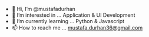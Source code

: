 - 👋 Hi, I’m @mustafadurhan
- 👀 I’m interested in ... Application & UI Development
- 🌱 I’m currently learning ... Python & Javascript
- 📫 How to reach me ... mustafa.durhan36@gmail.com

<!---
MooseDaGoose/MooseDaGoose is a ✨ special ✨ repository because its `README.md` (this file) appears on your GitHub profile.
You can click the Preview link to take a look at your changes.
--->
